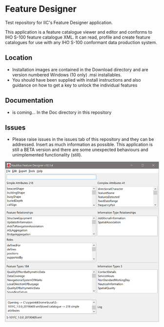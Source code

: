 # Feature Designer
Test repository for IIC's Feature Designer application. 

This application is a feature catalogue viewer and editor and conforms to IHO S-100 feature catalogue XML. It can read, profile and create feature catalogues for use with any IHO S-100 conformant data production system.

## Location

* Installation images are contained in the Download directory and are version numbered Windows (10 only) .msi installables.
* You should have been supplied with install instructions and also guidance on how to get a key to unlock the individual features

## Documentation

* is coming... In the Doc directory in this repository

## Issues

* Please raise issues in the issues tab of this repository and they can be addressed. Insert as much information as possible. This application is still a BETA version and there are some unexpected behaviours and unimplemented functionality (still). 

![image](Doc/ss1.png)
